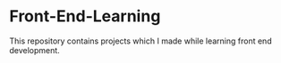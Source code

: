 # Front-End-Learning
This repository contains projects which I made while learning front end development.
